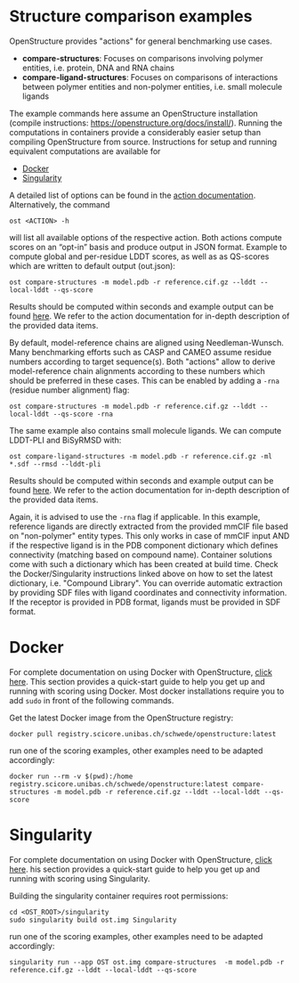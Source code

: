 Structure comparison examples
=============================

OpenStructure provides "actions" for general benchmarking use cases.

* **compare-structures**: Focuses on comparisons involving polymer entities, i.e.
  protein, DNA and RNA chains
* **compare-ligand-structures**: Focuses on comparisons of interactions between
  polymer entities and non-polymer entities, i.e. small molecule ligands
  
The example commands here assume an OpenStructure installation
(compile instructions: https://openstructure.org/docs/install/). 
Running the computations in containers provide a considerably easier setup than
compiling OpenStructure from source. Instructions for setup and running
equivalent computations are available for

* [Docker](#Docker)
* [Singularity](#Singularity)

A detailed list of options can be found in the
[action documentation](https://openstructure.org/docs/actions/).
Alternatively, the command

```
ost <ACTION> -h
```

will list all available options of the respective action. Both actions compute
scores on an “opt-in” basis and produce output in JSON format. Example to compute
global and per-residue LDDT scores, as well as as QS-scores which are written to
default output (out.json):

```
ost compare-structures -m model.pdb -r reference.cif.gz --lddt --local-lddt --qs-score
```

Results should be computed within seconds and example output can be found
[here](compare-structures_example_out.json). We refer to the action
documentation for in-depth description of the provided data items.

By default, model-reference chains are aligned using Needleman-Wunsch.
Many benchmarking efforts such as CASP and CAMEO assume residue numbers
according to target sequence(s). Both "actions" allow to derive model-reference
chain alignments according to these numbers which should be preferred in these
cases. This can be enabled by adding a `-rna` (residue number alignment) flag:

```
ost compare-structures -m model.pdb -r reference.cif.gz --lddt --local-lddt --qs-score -rna
```

The same example also contains small molecule ligands.
We can compute LDDT-PLI and BiSyRMSD with:

```
ost compare-ligand-structures -m model.pdb -r reference.cif.gz -ml *.sdf --rmsd --lddt-pli
```

Results should be computed within seconds and example output can be found
[here](compare-ligand-structures_example_out.json). We refer to the action
documentation for in-depth description of the provided data items.

Again, it is advised to use the `-rna` flag if applicable. In this example,
reference ligands are directly extracted from the provided mmCIF file based on
"non-polymer" entity types.
This only works in case of mmCIF input AND if the respective ligand is in the
PDB component dictionary which defines connectivity (matching based on compound
name).
Container solutions come with such a dictionary which has been created at build
time. Check the Docker/Singularity instructions linked above on how to set the
latest dictionary, i.e. "Compound Library".
You can override automatic extraction by providing SDF files with ligand
coordinates and connectivity information. If the receptor is provided in
PDB format, ligands must be provided in SDF format.

# Docker

For complete documentation on using Docker with OpenStructure, 
[click here](https://git.scicore.unibas.ch/schwede/openstructure/tree/master/docker).
This section provides a quick-start guide to help you get up and running with scoring using Docker.
Most docker installations require you to add `sudo` in front of the following commands.

Get the latest Docker image from the OpenStructure registry:

```
docker pull registry.scicore.unibas.ch/schwede/openstructure:latest
```

run one of the scoring examples, other examples need to be adapted accordingly:

```
docker run --rm -v $(pwd):/home registry.scicore.unibas.ch/schwede/openstructure:latest compare-structures -m model.pdb -r reference.cif.gz --lddt --local-lddt --qs-score
```

# Singularity

For complete documentation on using Docker with OpenStructure, 
[click here](https://git.scicore.unibas.ch/schwede/openstructure/tree/master/singularity).
his section provides a quick-start guide to help you get up and running with scoring using Singularity.

Building the singularity container requires root permissions:

```
cd <OST_ROOT>/singularity
sudo singularity build ost.img Singularity
```

run one of the scoring examples, other examples need to be adapted accordingly:

```
singularity run --app OST ost.img compare-structures  -m model.pdb -r reference.cif.gz --lddt --local-lddt --qs-score
```


